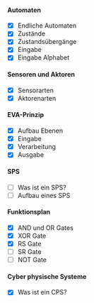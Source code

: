 
#### Automaten
- [x] Endliche Automaten
- [x] Zustände
- [x] Zustandsübergänge
- [x] Eingabe
- [x] Eingabe Alphabet
#### Sensoren und Aktoren
- [x] Sensorarten
- [x] Aktorenarten
#### EVA-Prinzip
- [x] Aufbau Ebenen
- [x] Eingabe 
- [x] Verarbeitung 
- [x] Ausgabe
#### SPS
- [ ] Was ist ein SPS?
- [ ] Aufbau eines SPS

#### Funktionsplan 
- [x] AND und OR Gates
- [x] XOR Gate
- [x] RS Gate
- [ ] SR Gate
- [ ] NOT Gate
#### Cyber physische Systeme
- [x] Was ist ein CPS?